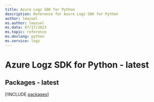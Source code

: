 ```yaml
---
title: Azure Logz SDK for Python
description: Reference for Azure Logz SDK for Python
author: lmazuel
ms.author: lmazuel
ms.data: 07/17/2023
ms.topic: reference
ms.devlang: python
ms.service: logz
---
```

# Azure Logz SDK for Python - latest
## Packages - latest
[!INCLUDE [packages](logz-index.md)]